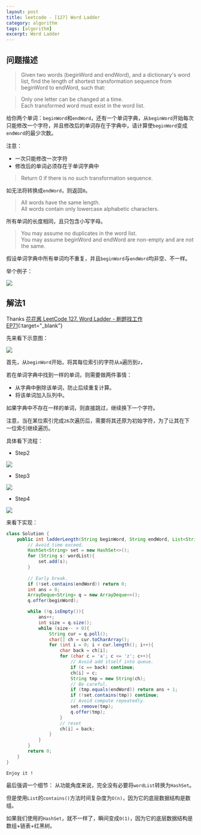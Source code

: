 ```yaml
---
layout: post
title: leetcode - [127] Word Ladder
category: algorithm
tags: [algorithm]
excerpt: Word Ladder
---
```


## 问题描述  

> Given two words (beginWord and endWord), and a dictionary's word list, find the length of shortest transformation sequence from beginWord to endWord, such that:  

> Only one letter can be changed at a time.  
> Each transformed word must exist in the word list.  

给你两个单词：`beginWord`和`endWord`，还有一个单词字典，从`beginWord`开始每次只能修改一个字符，并且修改后的单词存在于字典中，请计算使`beginWord`变成`endWord`的最少次数。  

注意：  

- 一次只能修改一次字符  
- 修改后的单词必须存在于单词字典中  

> Return 0 if there is no such transformation sequence.  

如无法将转换成`endWord`，则返回`0`。  

> All words have the same length.  
> All words contain only lowercase alphabetic characters.  

所有单词的长度相同，且只包含小写字母。  

> You may assume no duplicates in the word list.  
> You may assume beginWord and endWord are non-empty and are not the same.  

假设单词字典中所有单词均不重复，并且`beginWord`与`endWord`均非空、不一样。  

举个例子：  

![](https://yyc-images.oss-cn-beijing.aliyuncs.com/leetcode_127_demo.png)  


## 解法1  

Thanks [花花酱 LeetCode 127. Word Ladder - 刷题找工作 EP71](https://www.youtube.com/watch?v=vWPCm69MSfs){:target="_blank"}  

先来看下示意图：  

![](https://yyc-images.oss-cn-beijing.aliyuncs.com/leetcode_127_init.png)  

首先，从`beginWord`开始，将其每位索引的字符从`a`遍历到`z`，  

若在单词字典中找到一样的单词，则需要做两件事情：  

- 从字典中删除该单词，防止后续重复计算。  
- 将该单词加入队列中。  

如果字典中不存在一样的单词，则直接跳过，继续换下一个字符。  

注意，当在某位索引完成`26`次遍历后，需要将其还原为初始字符，为了让其在下一位索引继续遍历。  

具体看下流程：  


- Step2  

![](https://yyc-images.oss-cn-beijing.aliyuncs.com/leetcode_127_step_1.png)  

- Step3  

![](https://yyc-images.oss-cn-beijing.aliyuncs.com/leetcode_127_step_2.png)  

- Step4  

![](https://yyc-images.oss-cn-beijing.aliyuncs.com/leetcode_127_step_3.png)  


来看下实现：  


``` java
class Solution {
    public int ladderLength(String beginWord, String endWord, List<String> wordList) {
        // Avoid time exceed.
        HashSet<String> set = new HashSet<>();
        for (String s: wordList){
            set.add(s);
        }
        
        // Early break.
        if (!set.contains(endWord)) return 0;
        int ans = 0;
        ArrayDeque<String> q = new ArrayDeque<>();
        q.offer(beginWord);

        while (!q.isEmpty()){
            ans++;
            int size = q.size();
            while (size-- > 0){
                String cur = q.poll();
                char[] ch = cur.toCharArray();
                for (int i = 0; i < cur.length(); i++){
                    char back = ch[i];
                    for (char c = 'a'; c <= 'z'; c++){
                        // Avoid add itself into queue.
                        if (c == back) continue;
                        ch[i] = c;
                        String tmp = new String(ch);
                        // Be careful.
                        if (tmp.equals(endWord)) return ans + 1;
                        if (!set.contains(tmp)) continue;
                        // Avoid compute repeatedly.
                        set.remove(tmp);
                        q.offer(tmp);
                    }
                    // reset
                    ch[i] = back;
                }
            }
        }
        return 0;
    }
}
```

`Enjoy it ! `


最后强调一个细节： 从功能角度来说，完全没有必要将`wordList`转换为`HashSet`。  

但是使用`List`的`contains()`方法时间复杂度为`O(n)`，因为它的底层数据结构是数组。  

如果我们使用的`HashSet`，就不一样了，瞬间变成`O(1)`，因为它的底层数据结构是数组+链表+红黑树。   
